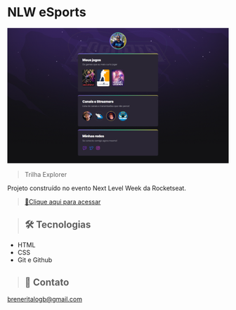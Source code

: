 # NLW eSports  

![preview](./.github/preview.png)

>Trilha Explorer

Projeto construído no evento Next Level Week da Rocketseat.

> [🔗Clique aqui para acessar](https://breneritalogb.github.io/nlw-esports-explorer/)

>## 🛠 Tecnologias

- HTML
- CSS
- Git e Github


>## 📩 Contato 

breneritalogb@gmail.com
